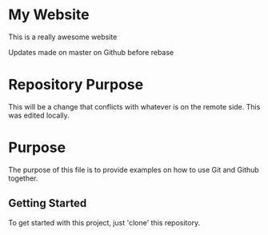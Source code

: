 # My Website

This is a really awesome website

Updates made on master on Github before rebase
# Repository Purpose

This will be a change that conflicts with whatever is on the remote side. This was edited locally.

# Purpose

The purpose of this file is to provide examples
on how to use Git and Github together.

## Getting Started

To get started with this project, just 'clone' this repository.
